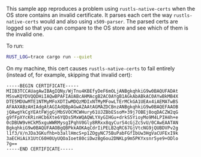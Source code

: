This sample app reproduces a problem using `rustls-native-certs` when the OS store contains an invalid
certificate. It parses each cert the way `rustls-native-certs` would and also using `x509-parser`. The
parsed certs are logged so that you can compare to the OS store and see which of them is the invalid
one.

To run:

```bash
RUST_LOG=trace cargo run --quiet
```

On my machine, this cert causes `rustls-native-certs` to fail entirely (instead of, for example, skipping
that invalid cert):

```
-----BEGIN CERTIFICATE-----
MIIB3TCCAUagAwIBAgIQNy/WjTnu4KBEfyDeF6mOLjANBgkqhkiG9w0BAQUFADAt
MSswKQYDVQQDHiIAQwBPAFIAUABcAHMAcgB2AC0AYgB1AGkAbABkAC0AYwBkMB4X
DTE5MDUwMTE1NTMyMFoXDTIwMDQzMDIxNTMyMFowLTErMCkGA1UEAx4iAEMATwBS
AFAAXABzAHIAdgAtAGIAdQBpAGwAZAAtAGMAZDCBnzANBgkqhkiG9w0BAQEFAAOB
jQAwgYkCgYEAtFWjgGjMbSVOCMCWHury61UJZBbESsoM+39j7OBEj8oqDACZW2qG
g9fFpXYcKRinHCb6Xte6YQDs5MxWQAQWLYXyGIHGu+drkS5YioyMo9M4LPIH4h+e
0cDBUW9vHCkM5xguWWRMysgIPqhV0Gly8RRxx8qyCurS4cGjZcSvU/0CAwEAATAN
BgkqhkiG9w0BAQUFAAOBgQBPkkAOKAqCdrIiPELB2qRC67GjVtcNG9jQUBDVPv2g
l1f3/V/nJDa3GKufhb+b3allHmcS+p1ZOgyNC75BuPabFGfIbUw3HgVaCUFExI9k
3aECHiAiX1UtC60H0UyUQOaIoet80ciDwzBg6ou2DNKLp9m5PKYxsnr5ye9+ODlo
7g==
-----END CERTIFICATE-----
```
